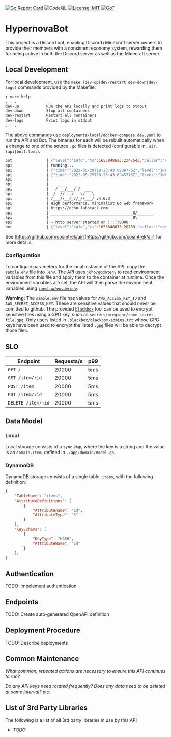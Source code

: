 [![Go Report Card](https://goreportcard.com/badge/github.com/TrevorEdris/hypernova-bot)](https://goreportcard.com/report/github.com/TrevorEdris/hypernova-bot)
![CodeQL](https://github.com/TrevorEdris/hypernova-bot/workflows/CodeQL/badge.svg)
[![License: MIT](https://img.shields.io/badge/License-MIT-yellow.svg)](https://opensource.org/licenses/MIT)
[![GoT](https://img.shields.io/badge/Made%20with-Go-1f425f.svg)](https://go.dev)

# HypernovaBot

This project is a Discord bot, enabling Discord+Minecraft server owners to provide their members
with a consistent economy system, rewarding them for being active in both the Discord server
as well as the Minecraft server.

## Local Development

For local development, use the `make (dev-up|dev-restart|dev-down|dev-logs)` commands provided by the Makefile.

```md
❯ make help
. . .
dev-up            Run the API locally and print logs to stdout
dev-down          Stop all containers
dev-restart       Restart all containers
dev-logs          Print logs in stdout
. . .
```

The above commands use `deployments/local/docker-compose.dev.yaml` to run the API and Bot. The binaries for each will be rebuilt automatically
when a change to one of the source `.go` files is detected (configurable in `.air.(api|bot).toml`).

```bash
bot               | {"level":"info","ts":1653848623.2347543,"caller":"controller/controller.go:46","msg":"Successfully opened discord session","session_id":"39d4923af2295bedc044979df6815077","bot_username":"pingpong-bot#1315"}
api               | running...
api               | {"time":"2022-05-29T18:23:43.6939776Z","level":"INFO","prefix":"echo","file":"container.go","line":"88","message":"Configured for local storage"}
api               | {"time":"2022-05-29T18:23:43.6945775Z","level":"INFO","prefix":"echo","file":"main.go","line":"48","message":"Starting HTTP server"}
api               |
api               |    ____    __
api               |   / __/___/ /  ___
api               |  / _// __/ _ \/ _ \
api               | /___/\__/_//_/\___/ v4.6.3
api               | High performance, minimalist Go web framework
api               | https://echo.labstack.com
api               | ____________________________________O/_______
api               |                                     O\
api               | ⇨ http server started on [::]:8000
bot               | {"level":"info","ts":1653848675.20739,"caller":"controller/controller.go:74","msg":"Handling new message event","author":"MuchUsername#5604"}
```

See [https://github.com/cosmtrek/air](https://github.com/cosmtrek/air) for more details.

### Configuration

To configure parameters for the local instance of the API, copy the `sample.env` file into `.env`. The API uses [`joho/godotenv`](https://github.com/joho/godotenv) to read environment variables from this file and apply them to the container at runtime.
Once the environment variables are set, the API will then parse the environment variables using [`joeshaw/envdecode`](https://github.com/joeshaw/envdecode).

**Warning:** The `sample.env` file has values for `AWS_ACCESS_KEY_ID` and `AWS_SECRET_ACCESS_KEY`. These are
sensitive values that should _never_ be comitted to github. The provided [`blackbox`](https://github.com/StackExchange/blackbox) tool can be used to
encrypt sensitive files using a GPG key, such as `secrets/<region>/some-secret-file.gpg`. Only users listed
in `.blackbox/blackbox-admins.txt` whose GPG keys have been used to encrypt the listed `.gpg` files will
be able to decrypt those files.

## SLO

| Endpoint | Requests/s | p99  |
|---|---|---|
| `GET /` | 20000 | 5ms |
| `GET /item/:id` | 20000 | 5ms |
| `POST /item` | 20000 | 5ms |
| `PUT /item/:id` | 20000 | 5ms |
| `DELETE /item/:id` | 20000 | 5ms |

## Data Model

### Local

Local storage consists of a `sync.Map`, where the key is a string and the value is an `domain.Item`, defined in `./app/domain/model.go`.

### DynamoDB

DynamoDB storage consists of a single table, `items`, with the following definition:

```json
{
    "TableName": "items",
    "AttributeDefinitions": [
        {
            "Attributename": "id",
            "AttributeType": "S"
        }
    ],
    "KeySchema": [
        {
            "KeyType": "HASH",
            "AttributeName": "id"
        }
    ],
}
```

## Authentication

TODO: Impelement authentication

## Endpoints

TODO: Create auto-generated OpenAPI definition

## Deployment Procedure

TODO: Describe deployments

## Common Maintenance

_What common, repeated actions are necessary to ensure this API continues to run?_

_Do any API keys need rotated frequently? Does any data need to be deleted at some interval? etc._

## List of 3rd Party Libraries

The following is a list of all 3rd party libraries in use by this API

* _TODO_
